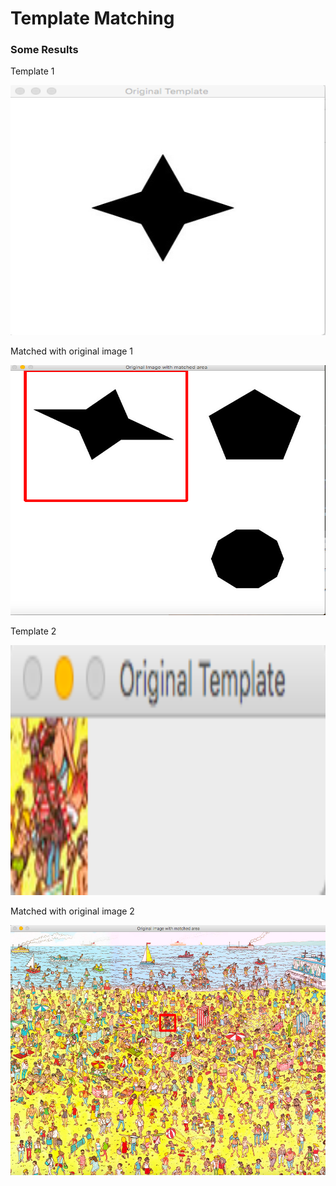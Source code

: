 # Template Matching

### Some Results


Template 1

<img src="https://github.com/priyankitanandi/template-matching/blob/main/Example%20-%20Template%201.png" alt="" data-canonical-src="https://github.com/priyankitanandi/template-matching/blob/main/Example%20-%20Template%201.png" width="600" height="400" />

Matched with original image 1

<img src="https://github.com/priyankitanandi/template-matching/blob/main/Example%20-%20Matched%201.png" alt="" data-canonical-src="https://github.com/priyankitanandi/template-matching/blob/main/Example%20-%20Matched%201.png" width="600" height="400" />



Template 2

<img src="https://github.com/priyankitanandi/template-matching/blob/main/Example%20-%20Template%202.png" alt="" data-canonical-src="https://github.com/priyankitanandi/template-matching/blob/main/Example%20-%20Template%202.png" width="600" height="400" />

Matched with original image 2

<img src="https://github.com/priyankitanandi/template-matching/blob/main/Example%20-%20Matched%202.png" alt="" data-canonical-src="https://github.com/priyankitanandi/template-matching/blob/main/Example%20-%20Matched%202.png" width="600" height="400" />

